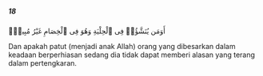 ##### 18

<span class="ayah">أَوَمَن يُنَشَّؤُا۟ فِى ٱلْحِلْيَةِ وَهُوَ فِى ٱلْخِصَامِ غَيْرُ مُبِينٍۢ</span>

<span class="ayah_translation">Dan apakah patut (menjadi anak Allah) orang yang dibesarkan dalam keadaan berperhiasan sedang dia tidak dapat memberi alasan yang terang dalam pertengkaran.</span>
